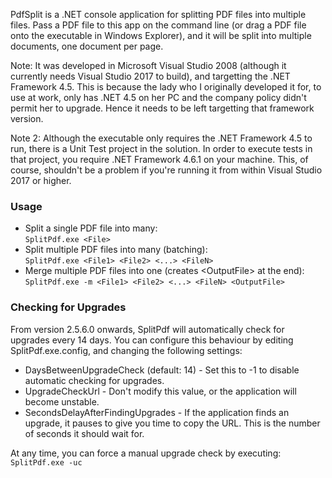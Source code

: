 PdfSplit is a .NET console application for splitting PDF files into multiple files. Pass a PDF file to this app on the command line (or drag a PDF file onto the executable in Windows Explorer), and it will be split into multiple documents, one document per page.

Note: It was developed in Microsoft Visual Studio 2008 (although it currently needs Visual Studio 2017 to build), and targetting the .NET Framework 4.5. This is because the lady who I originally developed it for, to use at work, only has .NET 4.5 on her PC and the company policy didn't permit her to upgrade. Hence it needs to be left targetting that framework version.

Note 2: Although the executable only requires the .NET Framework 4.5 to run, there is a Unit Test project in the solution. In order to execute tests in that project, you require .NET Framework 4.6.1 on your machine. This, of course, shouldn't be a problem if you're running it from within Visual Studio 2017 or higher.

<h3>Usage</h3>
<ul><li>Split a single PDF file into many:<br/>
  <code>SplitPdf.exe &lt;File&gt;</code></li>
<li>Split multiple PDF files into many (batching):<br/>
  <code>SplitPdf.exe &lt;File1&gt; &lt;File2&gt; &lt;...&gt; &lt;FileN&gt;</code></li>
<li>Merge multiple PDF files into one (creates &lt;OutputFile&gt; at the end):<br/>
<code>SplitPdf.exe -m &lt;File1&gt; &lt;File2&gt; &lt;...&gt; &lt;FileN&gt; &lt;OutputFile&gt;</code></li></ul>

<h3>Checking for Upgrades</h3>
From version 2.5.6.0 onwards, SplitPdf will automatically check for upgrades every 14 days. You can configure this behaviour by editing SplitPdf.exe.config, and changing the following settings:
<ul><li>DaysBetweenUpgradeCheck (default: 14) - Set this to -1 to disable automatic checking for upgrades.</li>
<li>UpgradeCheckUrl - Don't modify this value, or the application will become unstable.</li>
<li>SecondsDelayAfterFindingUpgrades - If the application finds an upgrade, it pauses to give you time to copy the URL. This is the number of seconds it should wait for.</li></ul>

At any time, you can force a manual upgrade check by executing:
  <code>SplitPdf.exe -uc</code></li>
